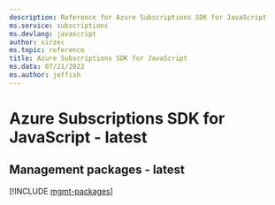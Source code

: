 ```yaml
---
description: Reference for Azure Subscriptions SDK for JavaScript
ms.service: subscriptions
ms.devlang: javascript
author: xirzec
ms.topic: reference
title: Azure Subscriptions SDK for JavaScript
ms.data: 07/21/2022
ms.author: jeffish
---
```

# Azure Subscriptions SDK for JavaScript - latest

## Management packages - latest
[!INCLUDE [mgmt-packages](subscriptions-mgmt-index.md)]